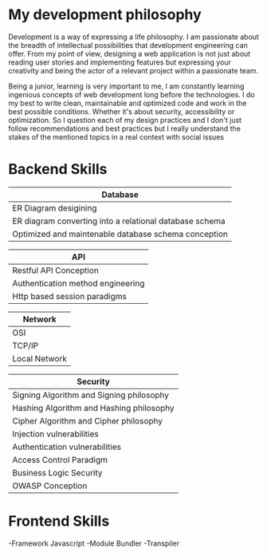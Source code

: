 # My development philosophy


Development is a way of expressing a life philosophy. 
I am passionate about the breadth of intellectual possibilities that development engineering can offer. From my point of view, designing a web application is not just about reading user stories and implementing features but expressing your creativity and being the actor of a relevant project within a passionate team.

Being a junior, learning is very important to me, I am constantly learning ingenious concepts of web development long before the technologies. I do my best to write clean, maintainable and optimized code and work in the best possible conditions. Whether it's about security, accessibility or optimization. So I question each of my design practices and I don't just follow recommendations and best practices but I really understand the stakes of the mentioned topics in a real context with social issues

# Backend Skills

| Database  	|
| ------------- | 
| ER Diagram desigining	|
| ER diagram converting into a relational database schema	|
| Optimized and maintenable database schema conception	|

| API  	|
| ------------- | 
| Restful API Conception	|
| Authentication method engineering	|
| Http based session paradigms	|

| Network  	|
| ------------- | 
| OSI	|
| TCP/IP	|
| Local Network	|


| Security  	|
| ------------- | 
| Signing Algorithm and Signing philosophy	|
| Hashing Algorithm and Hashing philosophy	|
| Cipher Algorithm and Cipher philosophy	|
| Injection vulnerabilities	|
| Authentication vulnerabilities |
| Access Control Paradigm	|
| Business Logic Security	|
| OWASP Conception |

# Frontend Skills

-Framework Javascript
-Module Bundler
-Transpiler 





